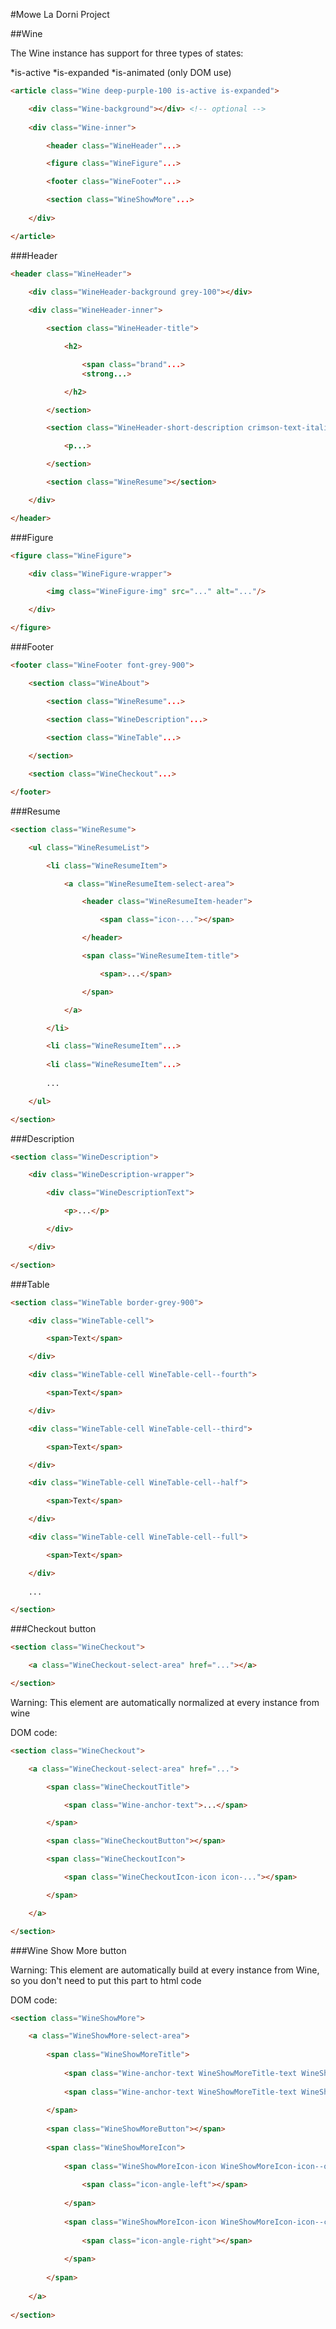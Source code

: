 #Mowe La Dorni Project 

##Wine

The Wine instance has support for three types of states:

*is-active
*is-expanded
*is-animated (only DOM use)

```html
<article class="Wine deep-purple-100 is-active is-expanded">

	<div class="Wine-background"></div> <!-- optional -->
    
    <div class="Wine-inner">

        <header class="WineHeader"...>

        <figure class="WineFigure"...>

        <footer class="WineFooter"...>

        <section class="WineShowMore"...>
        
    </div>

</article>
```

###Header

```html
<header class="WineHeader">

	<div class="WineHeader-background grey-100"></div>
    
    <div class="WineHeader-inner">

        <section class="WineHeader-title">

            <h2>

                <span class="brand"...>
                <strong...>

            </h2>

        </section>

        <section class="WineHeader-short-description crimson-text-italic">

            <p...>

        </section>

        <section class="WineResume"></section>

    </div>

</header>
```

###Figure

```html
<figure class="WineFigure">

	<div class="WineFigure-wrapper">

		<img class="WineFigure-img" src="..." alt="..."/>

	</div>

</figure>
```

###Footer

```html
<footer class="WineFooter font-grey-900">

	<section class="WineAbout">

		<section class="WineResume"...>

		<section class="WineDescription"...>

		<section class="WineTable"...>
		
	</section>

	<section class="WineCheckout"...>

</footer>
```

###Resume

```html
<section class="WineResume">

	<ul class="WineResumeList">

		<li class="WineResumeItem">

			<a class="WineResumeItem-select-area">

				<header class="WineResumeItem-header">

					<span class="icon-..."></span>

				</header>

				<span class="WineResumeItem-title">

					<span>...</span>

				</span>

			</a>

		</li>

		<li class="WineResumeItem"...>
		
		<li class="WineResumeItem"...>
		
		...

	</ul>

</section>
```

###Description

```html
<section class="WineDescription">

	<div class="WineDescription-wrapper">

		<div class="WineDescriptionText">

			<p>...</p>

		</div>

	</div>

</section>
```


###Table

```html
<section class="WineTable border-grey-900">

	<div class="WineTable-cell">

		<span>Text</span>

	</div>

	<div class="WineTable-cell WineTable-cell--fourth">

		<span>Text</span>

	</div>

	<div class="WineTable-cell WineTable-cell--third">

		<span>Text</span>

	</div>

	<div class="WineTable-cell WineTable-cell--half">

		<span>Text</span>

	</div>

	<div class="WineTable-cell WineTable-cell--full">

		<span>Text</span>

	</div>
	
	...

</section>
```

###Checkout button

```html
<section class="WineCheckout">

	<a class="WineCheckout-select-area" href="..."></a>

</section>
```

Warning: This element are automatically normalized at every instance from wine

DOM code:

```html
<section class="WineCheckout">

	<a class="WineCheckout-select-area" href="...">

		<span class="WineCheckoutTitle">

			<span class="Wine-anchor-text">...</span>

		</span>

		<span class="WineCheckoutButton"></span>

		<span class="WineCheckoutIcon">

			<span class="WineCheckoutIcon-icon icon-..."></span>

		</span>

	</a>

</section>
```

###Wine Show More button

Warning: This element are automatically build at every instance from Wine, so you don't need to put this part to html code 

DOM code:

```html
<section class="WineShowMore">

	<a class="WineShowMore-select-area">
	
		<span class="WineShowMoreTitle">
	
			<span class="Wine-anchor-text WineShowMoreTitle-text WineShowMoreTitle-text--opened">Fechar</span>
	
			<span class="Wine-anchor-text WineShowMoreTitle-text WineShowMoreTitle-text--closed">Mais Informações</span>
	
		</span>
	
		<span class="WineShowMoreButton"></span>
	
		<span class="WineShowMoreIcon">
	
			<span class="WineShowMoreIcon-icon WineShowMoreIcon-icon--open">
	
				<span class="icon-angle-left"></span>
	
			</span>
	
			<span class="WineShowMoreIcon-icon WineShowMoreIcon-icon--close">
	
				<span class="icon-angle-right"></span>
	
			</span>
	
		</span>
	
	</a>
	
</section>
```